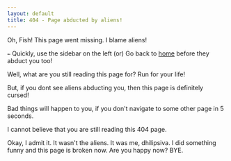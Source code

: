 ```yaml
---
layout: default
title: 404 - Page abducted by aliens!
---
```


Oh, Fish! This page went missing. I blame aliens!

`←` Quickly, use the sidebar on the left (or) Go back to [home](/) before they abduct you too!

Well, what are you still reading this page for? Run for your life!

But, if you dont see aliens abducting you, then this page is definitely cursed!

Bad things will happen to you, if you don't navigate to some other page in 5 seconds.

I cannot believe that you are still reading this 404 page.

Okay, I admit it. It wasn't the aliens. It was me, dhilipsiva. I did something funny and this page is broken now. Are you happy now? BYE.
